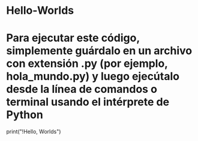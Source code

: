 # Hello-Worlds
# Para ejecutar este código, simplemente guárdalo en un archivo con extensión .py (por ejemplo, hola_mundo.py) y luego ejecútalo desde la línea de comandos o terminal usando el intérprete de Python
print("!Hello, Worlds")
